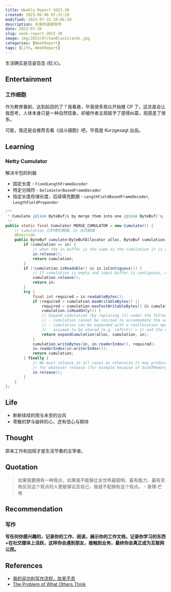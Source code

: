 ```yaml
---
title: Weekly Report 2023.30
created: 2023-06-06 07:31:29
modified: 2023-07-31 10:06:10
description: 何来的道貌岸然
date: 2023-07-30
slug: week-report-2023-30
image: img/2023/07/SanBlasIslands.jpg
categories: [WeekReport]
tags: [Life, WeekReport]
---
```


生活确实是百姿百态 (贬义)。

## Entertainment

### 工作细胞

作为教育番剧，达到起目的了？我看悬，毕竟很多观众开始推 CP 了。这总是会让我思考，人体本身只是一种自然现象，却被作者主观赋予了感情纠葛，观感差了很多。

可能，我还是会推荐去看《战斗细胞》吧，毕竟是 Kurzgesagt 出品。

## Learning

### Netty Cumulator

解决半包的利器

- 固定长度 - `FixedLengthFrameDecoder`
- 特定分隔符 - `DelimieterBasedFrameDecoder`
- 指定长度存储长度，后续填充数据 - `LengthFieldBasedFrameDecoder`, `LengthFieldPrepender`

```java
/**
 * Cumulate {@link ByteBuf}s by merge them into one {@link ByteBuf}'s, using memory copies.
 */
public static final Cumulator MERGE_CUMULATOR = new Cumulator() {
    // cumulation 已积攒的数据，in 当次数据
    @Override
    public ByteBuf cumulate(ByteBufAllocator alloc, ByteBuf cumulation, ByteBuf in) {
        if (cumulation == in) {
            // when the in buffer is the same as the cumulation it is doubly retained, release it once
            in.release();
            return cumulation;
        }
        if (!cumulation.isReadable() && in.isContiguous()) {
            // If cumulation is empty and input buffer is contiguous, use it directly
            cumulation.release();
            return in;
        }
        try {
            final int required = in.readableBytes();
            if (required > cumulation.maxWritableBytes() ||
                required > cumulation.maxFastWritableBytes() && cumulation.refCnt() > 1 ||
                cumulation.isReadOnly()) {
                // Expand cumulation (by replacing it) under the following conditions:
                // - cumulation cannot be resized to accommodate the additional data
                // - cumulation can be expanded with a reallocation operation to accommodate but the buffer is
                //   assumed to be shared (e.g. refCnt() > 1) and the reallocation may not be safe.
                return expandCumulation(alloc, cumulation, in);
            }
            cumulation.writeBytes(in, in.readerIndex(), required);
            in.readerIndex(in.writerIndex());
            return cumulation;
        } finally {
            // We must release in all cases as otherwise it may produce a leak if writeBytes(...) throw
            // for whatever release (for example because of OutOfMemoryError)
            in.release();
        }
    }
};
```

## Life

- 断断续续的雨与未至的台风
- 零散的梦与破碎的心，还有信心与期待

## Thought

原来工作和加班才是生活节奏的主宰者。

## Quotation

> 如果我要拥有一种观点，如果我不能够比全世界最聪明、最有能力、最有资格反驳这个观点的人更能够证否自己，我就不配拥有这个观点。
> \- 查理·芒格

## Recommendation

### 写作

**写任何你感兴趣的，记录你的工作、阅读，展示你的工作文档，记录你学习的东西+在社交媒体上活跃，这样你会遇到朋友，接触到业务，最终你会真正成为互联网公民。**

## References

- [我的非功利写作流程，执笔不息](https://sspai.com/post/81277)
- [The Problem of What Others Think](https://moretothat.com/the-problem-of-what-others-think/)

